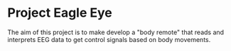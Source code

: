 # Project Eagle Eye

The aim of this project is to make develop a "body remote" that reads and interprets EEG data to get control signals based on body movements.
